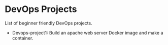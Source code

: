 # DevOps Projects

List of beginner friendly DevOps projects.

- Devops-project1: Build an apache web server Docker image and make a container.
  
  